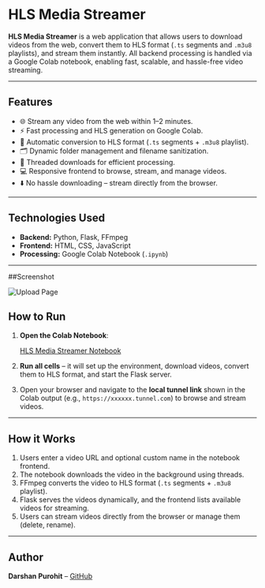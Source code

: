 # HLS Media Streamer

**HLS Media Streamer** is a web application that allows users to download videos from the web, convert them to HLS format (`.ts` segments and `.m3u8` playlists), and stream them instantly. All backend processing is handled via a Google Colab notebook, enabling fast, scalable, and hassle-free video streaming.

---

## Features

- 🌐 Stream any video from the web within 1–2 minutes.
- ⚡ Fast processing and HLS generation on Google Colab.
- 🔀 Automatic conversion to HLS format (`.ts` segments + `.m3u8` playlist).
- 🗂️ Dynamic folder management and filename sanitization.
- 🧵 Threaded downloads for efficient processing.
- 💻 Responsive frontend to browse, stream, and manage videos.
- ⬇️ No hassle downloading – stream directly from the browser.

---

## Technologies Used

- **Backend:** Python, Flask, FFmpeg  
- **Frontend:** HTML, CSS, JavaScript  
- **Processing:** Google Colab Notebook (`.ipynb`)  

---

##Screenshot

![Upload Page](images.png)
## How to Run

1. **Open the Colab Notebook**:

   [HLS Media Streamer Notebook](Your-Notebook-Link.ipynb)

2. **Run all cells** – it will set up the environment, download videos, convert them to HLS format, and start the Flask server.  

3. Open your browser and navigate to the **local tunnel link** shown in the Colab output (e.g., `https://xxxxxx.tunnel.com`) to browse and stream videos.

---




## How it Works

1. Users enter a video URL and optional custom name in the notebook frontend.  
2. The notebook downloads the video in the background using threads.  
3. FFmpeg converts the video to HLS format (`.ts` segments + `.m3u8` playlist).  
4. Flask serves the videos dynamically, and the frontend lists available videos for streaming.  
5. Users can stream videos directly from the browser or manage them (delete, rename).

---

## Author

**Darshan Purohit** – [GitHub](https://github.com/darshanpurohit20)

